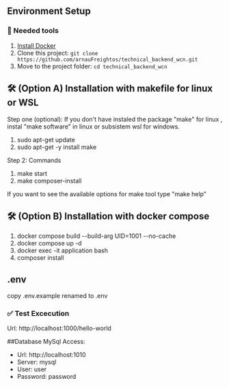 ## Environment Setup

###  🐳 Needed tools

1. [Install Docker](https://www.docker.com/get-started)
2. Clone this project: `git clone https://github.com/arnauFreightos/technical_backend_wcn.git`
3. Move to the project folder: `cd technical_backend_wcn`

## 🛠️ (Option A) Installation with makefile for linux or WSL

Step one (optional): If you don't have instaled the package "make" for linux  , instal "make software" in linux or subsistem wsl for windows.

1. sudo apt-get update
2. sudo apt-get -y install make

Step 2: Commands

1. make start
2. make composer-install

If you want to see the available options for make tool type "make help"

## 🛠️ (Option B) Installation with docker compose 

1. docker compose build --build-arg UID=1001 --no-cache
2. docker compose up -d
3. docker exec -it application bash
4. composer install

## .env
copy .env.example renamed to .env

### ✅ Test Excecution

Url: http://localhost:1000/hello-world

##Database
MySql Access:
- Url: http://localhost:1010
- Server: mysql
- User: user
- Password: password

